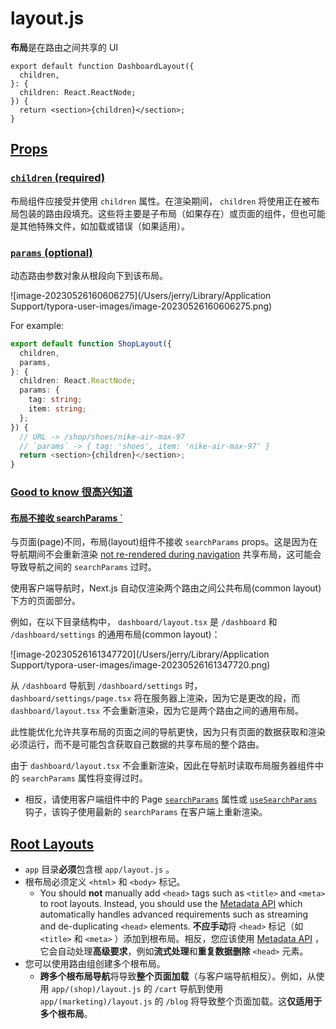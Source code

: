 # layout.js

**布局**是在路由之间共享的 UI

```tsx
export default function DashboardLayout({
  children,
}: {
  children: React.ReactNode;
}) {
  return <section>{children}</section>;
}
```

## [Props](https://nextjs.org/docs/app/api-reference/file-conventions/layout#props)

### [`children` (required)](https://nextjs.org/docs/app/api-reference/file-conventions/layout#children-required)

布局组件应接受并使用 `children` 属性。在渲染期间， `children` 将使用正在被布局包装的路由段填充。这些将主要是子布局（如果存在）或页面的组件，但也可能是其他特殊文件，如加载或错误（如果适用）。

### [`params` (optional)](https://nextjs.org/docs/app/api-reference/file-conventions/layout#params-optional)

动态路由参数对象从根段向下到该布局。

![image-20230526160606275](/Users/jerry/Library/Application Support/typora-user-images/image-20230526160606275.png)

For example:

```ts
export default function ShopLayout({
  children,
  params,
}: {
  children: React.ReactNode;
  params: {
    tag: string;
    item: string;
  };
}) {
  // URL -> /shop/shoes/nike-air-max-97
  // `params` -> { tag: 'shoes', item: 'nike-air-max-97' }
  return <section>{children}</section>;
}
```

### [Good to know 很高兴知道](https://nextjs.org/docs/app/api-reference/file-conventions/layout#good-to-know)

#### [布局不接收 searchParams `](https://nextjs.org/docs/app/api-reference/file-conventions/layout#layouts-do-not-receive-searchparams)

与页面(page)不同，布局(layout)组件不接收 `searchParams` props。这是因为在导航期间不会重新渲染 [not re-rendered during navigation](https://nextjs.org/docs/app/building-your-application/routing#partial-rendering) 共享布局，这可能会导致导航之间的 `searchParams` 过时。

使用客户端导航时，Next.js 自动仅渲染两个路由之间公共布局(common layout)下方的页面部分。

例如，在以下目录结构中， `dashboard/layout.tsx` 是 `/dashboard` 和 `/dashboard/settings` 的通用布局(common layout)：

![image-20230526161347720](/Users/jerry/Library/Application Support/typora-user-images/image-20230526161347720.png)

从 `/dashboard` 导航到 `/dashboard/settings` 时， `dashboard/settings/page.tsx` 将在服务器上渲染，因为它是更改的段，而 `dashboard/layout.tsx` 不会重新渲染，因为它是两个路由之间的通用布局。

此性能优化允许共享布局的页面之间的导航更快，因为只有页面的数据获取和渲染必须运行，而不是可能包含获取自己数据的共享布局的整个路由。

由于 `dashboard/layout.tsx` 不会重新渲染，因此在导航时读取布局服务器组件中的 `searchParams` 属性将变得过时。

- 相反，请使用客户端组件中的 Page  [`searchParams`](https://nextjs.org/docs/app/api-reference/file-conventions/page) 属性或  [`useSearchParams`](https://nextjs.org/docs/app/api-reference/functions/use-params) 钩子，该钩子使用最新的 `searchParams` 在客户端上重新渲染。

## [Root Layouts](https://nextjs.org/docs/app/api-reference/file-conventions/layout#root-layouts)

- `app` 目录**必须**包含根 `app/layout.js` 。
- 根布局必须定义 `<html>` 和 `<body>` 标记。
  - You should **not** manually add `<head>` tags such as `<title>` and `<meta>` to root layouts. Instead, you should use the [Metadata API](https://nextjs.org/docs/app/api-reference/functions/generate-metadata) which automatically handles advanced requirements such as streaming and de-duplicating `<head>` elements.
    **不应手动**将 `<head>` 标记（如 `<title>` 和 `<meta>` ）添加到根布局。相反，您应该使用 [Metadata API](https://nextjs.org/docs/app/api-reference/functions/generate-metadata) ，它会自动处理**高级要求**，例如**流式处理**和**重复数据删除** `<head>` 元素。
- 您可以使用路由组创建多个根布局。
  - **跨多个根布局导航**将导致**整个页面加载**（与客户端导航相反）。例如，从使用 `app/(shop)/layout.js` 的 `/cart` 导航到使用 `app/(marketing)/layout.js` 的 `/blog` 将导致整个页面加载。这**仅适用于多个根布局**。

